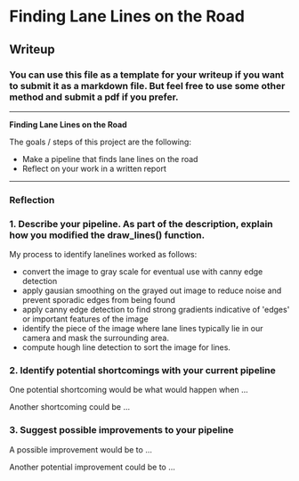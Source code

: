 # **Finding Lane Lines on the Road** 

## Writeup

### You can use this file as a template for your writeup if you want to submit it as a markdown file. But feel free to use some other method and submit a pdf if you prefer.

---

**Finding Lane Lines on the Road**

The goals / steps of this project are the following:
* Make a pipeline that finds lane lines on the road
* Reflect on your work in a written report


[//]: # (Image References)

[image1]: ./images/grayscale.jpg "Grayscale"
[image2]: ./images/gaussian-blur.jpg "Grayscale"
[image3]: ./images/canny-edge.jpg "Grayscale"
[image4]: ./images/masked-image.jpg "Grayscale"

---

### Reflection

### 1. Describe your pipeline. As part of the description, explain how you modified the draw_lines() function.

My process to identify lanelines worked as follows:
- convert the image to gray scale for eventual use with canny edge detection
- apply gausian smoothing on the grayed out image to reduce noise and prevent sporadic edges from being found
- apply canny edge detection to find strong gradients indicative of 'edges' or important features of the image
- identify the piece of the image where lane lines typically lie in our camera and mask the surrounding area.
- compute hough line detection to sort the image for lines.


### 2. Identify potential shortcomings with your current pipeline


One potential shortcoming would be what would happen when ... 

Another shortcoming could be ...


### 3. Suggest possible improvements to your pipeline

A possible improvement would be to ...

Another potential improvement could be to ...
